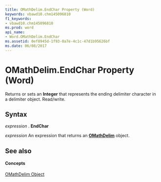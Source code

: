 ```yaml
---
title: OMathDelim.EndChar Property (Word)
keywords: vbawd10.chm145096810
f1_keywords:
- vbawd10.chm145096810
ms.prod: word
api_name:
- Word.OMathDelim.EndChar
ms.assetid: 0ef8945d-1f93-0a7e-4c1c-47d1b95626bf
ms.date: 06/08/2017
---
```



# OMathDelim.EndChar Property (Word)

Returns or sets an  **Integer** that represents the ending delimiter character in a delimiter object. Read/write.


## Syntax

 _expression_ . **EndChar**

 _expression_ An expression that returns an **[OMathDelim](omathdelim-object-word.md)** object.


## See also


#### Concepts


[OMathDelim Object](omathdelim-object-word.md)

